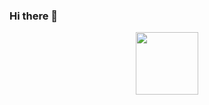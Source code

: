### Hi there 👋

<div id="header" align="center">
  <img src="https://media.giphy.com/media/K56wktKp3MIEdepn5f/giphy.gif" width="100"/>
</div>
